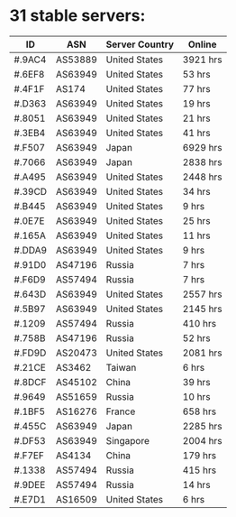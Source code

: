 # 31 stable servers:

| ID | ASN | Server Country | Online |
| ------ | ------ | ------ | ------ |
| #.9AC4 | AS53889 | United States | 3921 hrs |
| #.6EF8 | AS63949 | United States | 53 hrs |
| #.4F1F | AS174 | United States | 77 hrs |
| #.D363 | AS63949 | United States | 19 hrs |
| #.8051 | AS63949 | United States | 21 hrs |
| #.3EB4 | AS63949 | United States | 41 hrs |
| #.F507 | AS63949 | Japan | 6929 hrs |
| #.7066 | AS63949 | Japan | 2838 hrs |
| #.A495 | AS63949 | United States | 2448 hrs |
| #.39CD | AS63949 | United States | 34 hrs |
| #.B445 | AS63949 | United States | 9 hrs |
| #.0E7E | AS63949 | United States | 25 hrs |
| #.165A | AS63949 | United States | 11 hrs |
| #.DDA9 | AS63949 | United States | 9 hrs |
| #.91D0 | AS47196 | Russia | 7 hrs |
| #.F6D9 | AS57494 | Russia | 7 hrs |
| #.643D | AS63949 | United States | 2557 hrs |
| #.5B97 | AS63949 | United States | 2145 hrs |
| #.1209 | AS57494 | Russia | 410 hrs |
| #.758B | AS47196 | Russia | 52 hrs |
| #.FD9D | AS20473 | United States | 2081 hrs |
| #.21CE | AS3462 | Taiwan | 6 hrs |
| #.8DCF | AS45102 | China | 39 hrs |
| #.9649 | AS51659 | Russia | 10 hrs |
| #.1BF5 | AS16276 | France | 658 hrs |
| #.455C | AS63949 | Japan | 2285 hrs |
| #.DF53 | AS63949 | Singapore | 2004 hrs |
| #.F7EF | AS4134 | China | 179 hrs |
| #.1338 | AS57494 | Russia | 415 hrs |
| #.9DEE | AS57494 | Russia | 14 hrs |
| #.E7D1 | AS16509 | United States | 6 hrs |


